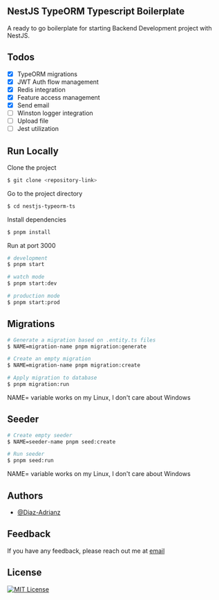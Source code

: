 ## NestJS TypeORM Typescript Boilerplate

A ready to go boilerplate for starting Backend Development project with NestJS.

## Todos

- [x] TypeORM migrations
- [x] JWT Auth flow management
- [x] Redis integration
- [x] Feature access management
- [x] Send email
- [ ] Winston logger integration
- [ ] Upload file
- [ ] Jest utilization

## Run Locally

Clone the project

```bash
$ git clone <repository-link>
```

Go to the project directory

```bash
$ cd nestjs-typeorm-ts
```

Install dependencies

```bash
$ pnpm install
```

Run at port 3000

```bash
# development
$ pnpm start

# watch mode
$ pnpm start:dev

# production mode
$ pnpm start:prod
```

## Migrations

```bash
# Generate a migration based on .entity.ts files
$ NAME=migration-name pnpm migration:generate

# Create an empty migration
$ NAME=migration-name pnpm migration:create

# Apply migration to database
$ pnpm migration:run
```

NAME= variable works on my Linux, I don't care about Windows

## Seeder

```bash
# Create empty seeder
$ NAME=seeder-name pnpm seed:create

# Run seeder
$ pnpm seed:run
```

NAME= variable works on my Linux, I don't care about Windows

## Authors

- [@Diaz-Adrianz](https://github.com/Diaz-adrianz)

## Feedback

If you have any feedback, please reach out me at [email](mailto:diazz.developer@gmail.com)

## License

[![MIT License](https://img.shields.io/badge/License-MIT-green.svg)](https://choosealicense.com/licenses/mit/)
